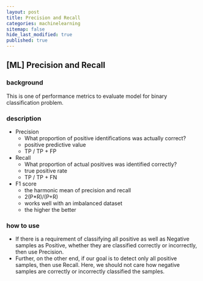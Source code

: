 ```yaml
---
layout: post
title: Precision and Recall
categories: machinelearning
sitemap: false
hide_last_modified: true
published: true
---
```

## [ML] Precision and Recall

### background

This is one of performance metrics to evaluate model for binary classification problem.

### description

- Precision
    - What proportion of positive identifications was actually correct?
    - positive predictive value
    - TP / TP + FP
- Recall
    - What proportion of actual positives was identified correctly?
    - true positive rate
    - TP / TP + FN
- F1 score
    - the harmonic mean of precision and recall
    - 2(P*R)/(P+R)
    - works well with an imbalanced dataset
    - the higher the better

### how to use

- If there is a requirement of classifying all positive as well as Negative samples as Positive, whether they are classified correctly or incorrectly, then use Precision.
- Further, on the other end, if our goal is to detect only all positive samples, then use Recall. Here, we should not care how negative samples are correctly or incorrectly classified the samples.